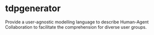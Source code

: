 # tdpgenerator
Provide a user-agnostic modelling language to describe Human-Agent Collaboration to facilitate the comprehension for diverse user groups.
